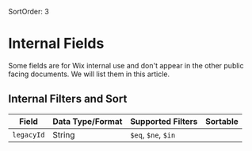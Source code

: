 SortOrder: 3
# Internal Fields
Some fields are for Wix internal use and don't appear in the other public facing documents. We will list them in this article.


## Internal Filters and Sort

| Field                              | Data Type/Format                                        | Supported Filters                          | Sortable |
| ---------------------------------- | ------------------------------------------------------- | ------------------------------------------ | -------- |
| `legacyId`                         | String                                                  | `$eq`, `$ne`, `$in`                        |          |